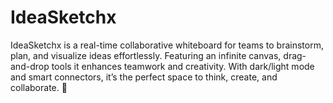 # IdeaSketchx
IdeaSketchx is a real-time collaborative whiteboard for teams to brainstorm, plan, and visualize ideas effortlessly. Featuring an infinite canvas, drag-and-drop tools it enhances teamwork and creativity. With dark/light mode and smart connectors, it’s the perfect space to think, create, and collaborate. 🚀
